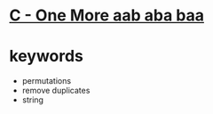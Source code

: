 # [C - One More aab aba baa](https://atcoder.jp/contests/abc215/tasks/abc215_c)



# keywords 
- permutations 
- remove duplicates
- string